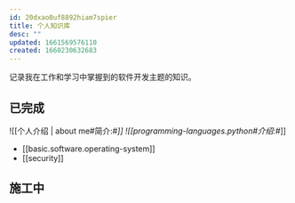 ```yaml
---
id: 20dxao0uf8892hiam7spier
title: 个人知识库
desc: ""
updated: 1661569576110
created: 1660230632683
---
```


记录我在工作和学习中掌握到的软件开发主题的知识。

## 已完成

![[个人介绍 | about me#简介:#*]]
![[programming-languages.python#介绍:#*]]

- [[basic.software.operating-system]]
- [[security]]

## 施工中
